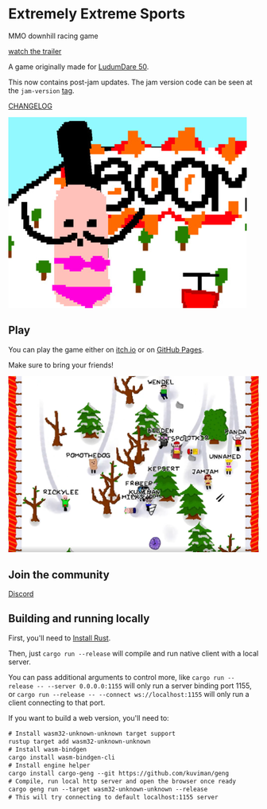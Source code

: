 # Extremely Extreme Sports

MMO downhill racing game

[watch the trailer](https://www.youtube.com/watch?v=aNpc3MlN1NY)

A game originally made for [LudumDare 50](https://ldjam.com/events/ludum-dare/50/extremely-exteme-sports).

This now contains post-jam updates. The jam version code can be seen at the `jam-version` [tag](https://github.com/kuviman/extremely-extreme-sports/tree/jam-version).

[CHANGELOG](CHANGELOG.md)

![cover](screenshots/cover.jpg)

## Play

You can play the game either on [itch.io](https://kuviman.itch.io/extremely-extreme-sports) or on [GitHub Pages](https://kuviman.github.io/extremely-extreme-sports/).

Make sure to bring your friends!

![multiplayer](screenshots/multiplayer.png)

## Join the community

[Discord](https://discord.gg/DZaEMPpANY)

## Building and running locally

First, you'll need to [Install Rust](https://rustup.rs).

Then, just `cargo run --release` will compile and run native client with a local server.

You can pass additional arguments to control more,
like `cargo run --release -- --server 0.0.0.0:1155` will only run a server binding port 1155,
or `cargo run --release -- --connect ws://localhost:1155` will only run a client connecting to that port.

If you want to build a web version, you'll need to:

```shell
# Install wasm32-unknown-unknown target support
rustup target add wasm32-unknown-unknown
# Install wasm-bindgen
cargo install wasm-bindgen-cli                          
# Install engine helper
cargo install cargo-geng --git https://github.com/kuviman/geng
# Compile, run local http server and open the browser once ready
cargo geng run --target wasm32-unknown-unknown --release
# This will try connecting to default localhost:1155 server
```
